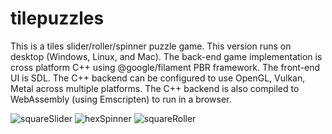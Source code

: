# tilepuzzles
This is a tiles slider/roller/spinner puzzle game. This version runs on desktop (Windows, Linux, and Mac). 
The back-end game implementation is cross platform C++ using @google/filament PBR framework. 
The front-end UI is SDL. 
The C++ backend can be configured to use OpenGL, Vulkan, Metal across multiple platforms. 
The C++ backend is also compiled to WebAssembly (using Emscripten) to run in a browser.

![squareSlider](https://user-images.githubusercontent.com/45042115/172437680-5b8e9f30-538e-4c72-84a9-aedb2a0129f3.gif)
![hexSpinner](https://user-images.githubusercontent.com/45042115/172437723-9d1f3d0e-3257-4435-ae7a-c441428c7c1d.gif)
![squareRoller](https://user-images.githubusercontent.com/45042115/172439200-50576a1d-1259-4715-940b-2eca8fedc8ef.gif)
